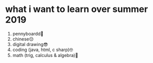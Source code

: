 <!DOCTYPE HTML>

<html>

<h1>what i want to learn over summer 2019</h1>
    <body>
        <ol>
        <li>pennyboardd🤩</li>
        <li>chinese😔</li>
        <li>digital drawing😎</li>
        <li>coding (java, html, c sharp)🤓</li>
        <li>math (trig, calculus & algebra)🤕</li>
        </ol>
   </body>

</html>
